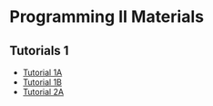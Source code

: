# Programming II Materials
## Tutorials 1
* [Tutorial 1A](tutorials/tutorial_1_A.md)
* [Tutorial 1B](tutorials/tutorial_1_B.md)
* [Tutorial 2A](tutorials/tutorial_2_A.md)
